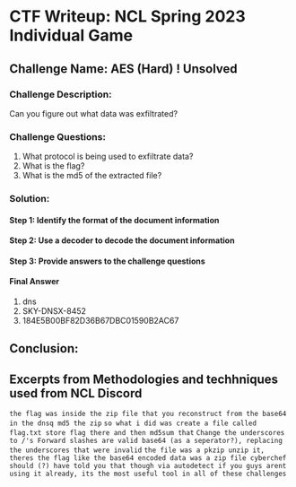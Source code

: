 # CTF Writeup: NCL Spring 2023 Individual Game

## Challenge Name: AES (Hard) ! Unsolved

### Challenge Description:

Can you figure out what data was exfiltrated?


### Challenge Questions:

1. What protocol is being used to exfiltrate data?
2. What is the flag?
3. What is the md5 of the extracted file?

### Solution:



#### Step 1: Identify the format of the document information



#### Step 2: Use a decoder to decode the document information



#### Step 3: Provide answers to the challenge questions

#### Final Answer

1. dns
2. SKY-DNSX-8452
3. 184E5B00BF82D36B67DBC01590B2AC67

## Conclusion:

## Excerpts from Methodologies and techhniques used from NCL Discord
`the flag was inside the zip file that you reconstruct from the base64 in the dnsq md5 the zip`
`so what i did was create a file called flag.txt
store flag there
and then md5sum that`
`Change the underscores to /'s
Forward slashes are valid base64 (as a seperator?), replacing the underscores that were invalid`
`the file was a pkzip
unzip it, theres the flag
like the base64 encoded data was a zip file
cyberchef should (?) have told you that though via autodetect
if you guys arent using it already, its the most useful tool in all of these challenges`